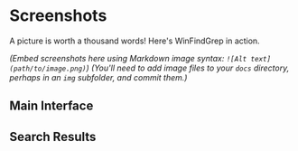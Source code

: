 # Screenshots

A picture is worth a thousand words! Here's WinFindGrep in action.

*(Embed screenshots here using Markdown image syntax: `![Alt text](path/to/image.png)`)*
*(You'll need to add image files to your `docs` directory, perhaps in an `img` subfolder, and commit them.)*

## Main Interface
<!-- ![WinFindGrep Main UI](img/main_ui.png) -->

## Search Results
<!-- ![WinFindGrep Search Results](img/search_results.png) -->
